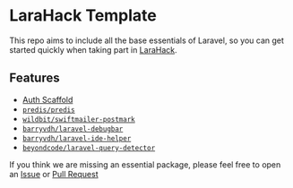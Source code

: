 # LaraHack Template

This repo aims to include all the base essentials of Laravel, so you can get started quickly when taking part in [LaraHack](https://larahack.com).

## Features

* [Auth Scaffold](https://laravel.com/docs/5.8/authentication#authentication-quickstart)
* [`predis/predis`](https://github.com/nrk/predis)
* [`wildbit/swiftmailer-postmark`](https://github.com/wildbit/swiftmailer-postmark)
* [`barryvdh/laravel-debugbar`](https://github.com/barryvdh/laravel-debugbar)
* [`barryvdh/laravel-ide-helper`](https://github.com/barryvdh/laravel-ide-helper)
* [`beyondcode/laravel-query-detector`](https://github.com/beyondcode/laravel-query-detector)

If you think we are missing an essential package, please feel free to open an [Issue](https://github.com/mikeaag/larahack-template/issues) or [Pull Request](https://github.com/mikeaag/larahack-template/pulls)
